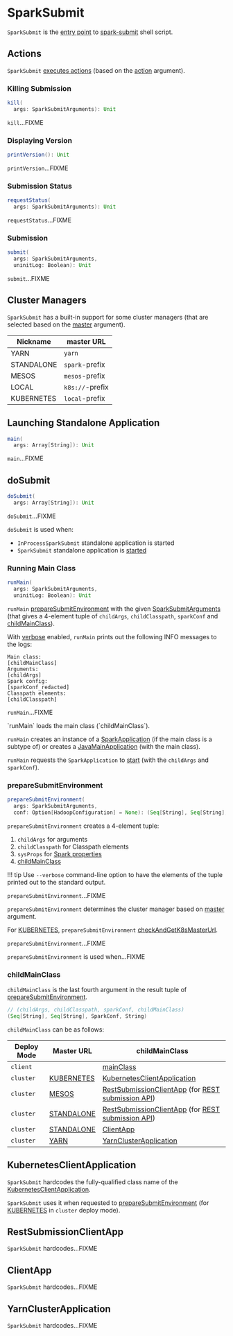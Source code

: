 # SparkSubmit

`SparkSubmit` is the [entry point](#main) to [spark-submit](spark-submit.md) shell script.

## <span id="actions"> Actions

`SparkSubmit` [executes actions](#doSubmit) (based on the [action](SparkSubmitArguments.md#action) argument).

### <span id="kill"><span id="KILL"> Killing Submission

```scala
kill(
  args: SparkSubmitArguments): Unit
```

`kill`...FIXME

### <span id="printVersion"><span id="PRINT_VERSION"> Displaying Version

```scala
printVersion(): Unit
```

`printVersion`...FIXME

### <span id="requestStatus"><span id="REQUEST_STATUS"> Submission Status

```scala
requestStatus(
  args: SparkSubmitArguments): Unit
```

`requestStatus`...FIXME

### <span id="submit"><span id="SUBMIT"> Submission

```scala
submit(
  args: SparkSubmitArguments,
  uninitLog: Boolean): Unit
```

`submit`...FIXME

## <span id="clusterManager"> Cluster Managers

`SparkSubmit` has a built-in support for some cluster managers (that are selected based on the [master](SparkSubmitArguments.md#master) argument).

Nickname | master URL
---------|------------
<span id="YARN"> YARN | `yarn`
<span id="STANDALONE"> STANDALONE | `spark`-prefix
<span id="MESOS"> MESOS | `mesos`-prefix
<span id="LOCAL"> LOCAL | `k8s://`-prefix
<span id="KUBERNETES"> KUBERNETES | `local`-prefix

## <span id="main"> Launching Standalone Application

```scala
main(
  args: Array[String]): Unit
```

`main`...FIXME

## <span id="doSubmit"> doSubmit

```scala
doSubmit(
  args: Array[String]): Unit
```

`doSubmit`...FIXME

`doSubmit` is used when:

* `InProcessSparkSubmit` standalone application is started
* `SparkSubmit` standalone application is [started](#main)

### <span id="runMain"> Running Main Class

```scala
runMain(
  args: SparkSubmitArguments,
  uninitLog: Boolean): Unit
```

`runMain` [prepareSubmitEnvironment](#prepareSubmitEnvironment) with the given [SparkSubmitArguments](SparkSubmitArguments.md) (that gives a 4-element tuple of `childArgs`, `childClasspath`, `sparkConf` and [childMainClass](#childMainClass)).

With [verbose](SparkSubmitArguments.md#verbose) enabled, `runMain` prints out the following INFO messages to the logs:

```text
Main class:
[childMainClass]
Arguments:
[childArgs]
Spark config:
[sparkConf_redacted]
Classpath elements:
[childClasspath]
```

`runMain`...FIXME

<span id="runMain-mainClass" />
`runMain` loads the main class (`childMainClass`).

`runMain` creates an instance of a [SparkApplication](../SparkApplication.md) (if the main class is a subtype of) or creates a [JavaMainApplication](../JavaMainApplication.md) (with the main class).

`runMain` requests the `SparkApplication` to [start](../SparkApplication.md#start) (with the `childArgs` and `sparkConf`).

### <span id="prepareSubmitEnvironment"> prepareSubmitEnvironment

```scala
prepareSubmitEnvironment(
  args: SparkSubmitArguments,
  conf: Option[HadoopConfiguration] = None): (Seq[String], Seq[String], SparkConf, String)
```

`prepareSubmitEnvironment` creates a 4-element tuple:

1. `childArgs` for arguments
1. `childClasspath` for Classpath elements
1. `sysProps` for [Spark properties](../spark-properties.md)
1. [childMainClass](#childMainClass)

!!! tip
    Use `--verbose` command-line option to have the elements of the tuple printed out to the standard output.

`prepareSubmitEnvironment`...FIXME

`prepareSubmitEnvironment` determines the cluster manager based on [master](#clusterManager) argument.

For [KUBERNETES](#KUBERNETES), `prepareSubmitEnvironment` [checkAndGetK8sMasterUrl](../Utils.md#checkAndGetK8sMasterUrl).

`prepareSubmitEnvironment`...FIXME

`prepareSubmitEnvironment` is used when...FIXME

### <span id="childMainClass"> childMainClass

`childMainClass` is the last fourth argument in the result tuple of [prepareSubmitEnvironment](#prepareSubmitEnvironment).

```scala
// (childArgs, childClasspath, sparkConf, childMainClass)
(Seq[String], Seq[String], SparkConf, String)
```

`childMainClass` can be as follows:

Deploy Mode | Master URL | childMainClass
---------|----------|---------
 `client` | | [mainClass](SparkSubmitArguments.md#mainClass)
 `cluster` | [KUBERNETES](#KUBERNETES) | [KubernetesClientApplication](#KUBERNETES_CLUSTER_SUBMIT_CLASS)
 `cluster` | [MESOS](#MESOS) | [RestSubmissionClientApp](#REST_CLUSTER_SUBMIT_CLASS) (for [REST submission API](SparkSubmitArguments.md#useRest))
 `cluster` | [STANDALONE](#STANDALONE) | [RestSubmissionClientApp](#REST_CLUSTER_SUBMIT_CLASS) (for [REST submission API](SparkSubmitArguments.md#useRest))
 `cluster` | [STANDALONE](#STANDALONE) | [ClientApp](#STANDALONE_CLUSTER_SUBMIT_CLASS)
 `cluster` | [YARN](#YARN) | [YarnClusterApplication](#YARN_CLUSTER_SUBMIT_CLASS)

## <span id="KUBERNETES_CLUSTER_SUBMIT_CLASS"> KubernetesClientApplication

`SparkSubmit` hardcodes the fully-qualified class name of the [KubernetesClientApplication](../kubernetes/KubernetesClientApplication.md).

`SparkSubmit` uses it when requested to [prepareSubmitEnvironment](#prepareSubmitEnvironment) (for [KUBERNETES](#KUBERNETES) in `cluster` deploy mode).

## <span id="REST_CLUSTER_SUBMIT_CLASS"> RestSubmissionClientApp

`SparkSubmit` hardcodes...FIXME

## <span id="STANDALONE_CLUSTER_SUBMIT_CLASS"> ClientApp

`SparkSubmit` hardcodes...FIXME

## <span id="YARN_CLUSTER_SUBMIT_CLASS"> YarnClusterApplication

`SparkSubmit` hardcodes...FIXME
